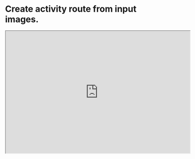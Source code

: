 # Create activity route from input images.
<iframe src="https://github.com/ssarkarbht/map-art/blob/main/resources/interactive_map.html" width="600" height="400"></iframe>
